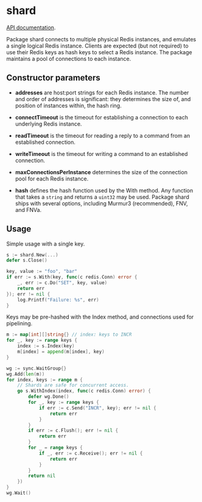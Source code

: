 # shard

[API documentation](http://godoc.org/github.com/soundcloud/roshi/shard).

Package shard connects to multiple physical Redis instances, and emulates a
single logical Redis instance. Clients are expected (but not required) to use
their Redis keys as hash keys to select a Redis instance. The package
maintains a pool of connections to each instance.

## Constructor parameters

* **addresses** are host:port strings for each Redis instance. The number and
  order of addresses is significant: they determines the size of, and position
  of instances within, the hash ring.

* **connectTimeout** is the timeout for establishing a connection to each
  underlying Redis instance.

* **readTimeout** is the timeout for reading a reply to a command from an
  established connection.

* **writeTimeout** is the timeout for writing a command to an established
  connection.

* **maxConnectionsPerInstance** determines the size of the connection pool for
  each Redis instance.

* **hash** defines the hash function used by the With method. Any function that
  takes a `string` and returns a `uint32` may be used. Package shard ships with
  several options, including Murmur3 (recommended), FNV, and FNVa.

## Usage

Simple usage with a single key.

```go
s := shard.New(...)
defer s.Close()

key, value := "foo", "bar"
if err := s.With(key, func(c redis.Conn) error {
	_, err := c.Do("SET", key, value)
	return err
}); err != nil {
	log.Printf("Failure: %s", err)
}
```

Keys may be pre-hashed with the Index method, and connections used for
pipelining.

```go
m := map[int][]string{} // index: keys to INCR
for _, key := range keys {
	index := s.Index(key)
	m[index] = append(m[index], key)
}

wg := sync.WaitGroup{}
wg.Add(len(m))
for index, keys := range m {
	// Shards are safe for concurrent access.
	go s.WithIndex(index, func(c redis.Conn) error) {
		defer wg.Done()
		for _, key := range keys {
			if err := c.Send("INCR", key); err != nil {
				return err
			}
		}
		if err := c.Flush(); err != nil {
			return err
		}
		for _ = range keys {
			if _, err := c.Receive(); err != nil {
				return err
			}
		}
		return nil
	})
}
wg.Wait()
```

